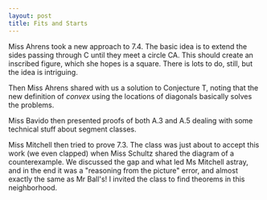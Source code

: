 ```yaml
---
layout: post
title: Fits and Starts
---
```


Miss Ahrens took a new approach to 7.4. The basic idea is to extend the sides passing
through C until they meet a circle CA. This should create an inscribed
figure, which she hopes is a square. There is lots to do, still, but the idea
is intriguing.

Then Miss Ahrens shared with us a solution to Conjecture T, noting that the new
definition of _convex_ using the locations of diagonals basically solves the problems.

Miss Bavido then presented proofs of both A.3 and A.5 dealing with some
technical stuff about segment classes.

Miss Mitchell then tried to prove 7.3. The class was just about to accept this work
(we even clapped) when Miss Schultz shared the diagram of a counterexample. We discussed
the gap and what led Ms Mitchell astray, and in the end it was a "reasoning from
the picture" error, and almost exactly the same as Mr Ball's! I invited the class
to find theorems in this neighborhood.
